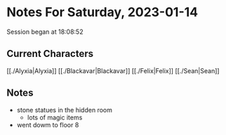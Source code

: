 # Notes For Saturday, 2023-01-14
Session began at 18:08:52
## Current Characters
[[./Alyxia|Alyxia]]
[[./Blackavar|Blackavar]]
[[./Felix|Felix]]
[[./Sean|Sean]]
## Notes
- stone statues in the hidden room
	- lots of magic items
- went dowm to floor 8